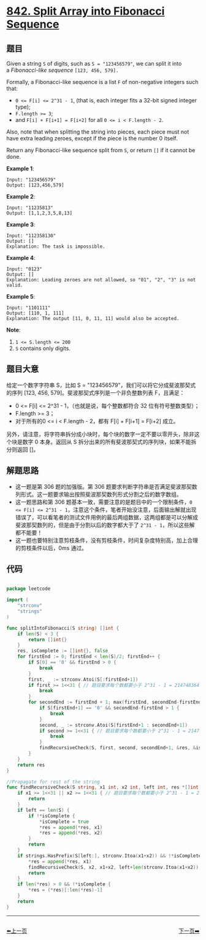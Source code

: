 # [842. Split Array into Fibonacci Sequence](https://leetcode.com/problems/split-array-into-fibonacci-sequence/)


## 题目

Given a string `S` of digits, such as `S = "123456579"`, we can split it into a *Fibonacci-like sequence* `[123, 456, 579].`

Formally, a Fibonacci-like sequence is a list `F` of non-negative integers such that:

- `0 <= F[i] <= 2^31 - 1`, (that is, each integer fits a 32-bit signed integer type);
- `F.length >= 3`;
- and `F[i] + F[i+1] = F[i+2]` for all `0 <= i < F.length - 2`.

Also, note that when splitting the string into pieces, each piece must not have extra leading zeroes, except if the piece is the number 0 itself.

Return any Fibonacci-like sequence split from `S`, or return `[]` if it cannot be done.

**Example 1**:

    Input: "123456579"
    Output: [123,456,579]

**Example 2**:

    Input: "11235813"
    Output: [1,1,2,3,5,8,13]

**Example 3**:

    Input: "112358130"
    Output: []
    Explanation: The task is impossible.

**Example 4**:

    Input: "0123"
    Output: []
    Explanation: Leading zeroes are not allowed, so "01", "2", "3" is not valid.

**Example 5**:

    Input: "1101111"
    Output: [110, 1, 111]
    Explanation: The output [11, 0, 11, 11] would also be accepted.

**Note**:

1. `1 <= S.length <= 200`
2. `S` contains only digits.


## 题目大意

给定一个数字字符串 S，比如 S = "123456579"，我们可以将它分成斐波那契式的序列 [123, 456, 579]。斐波那契式序列是一个非负整数列表 F，且满足：

- 0 <= F[i] <= 2^31 - 1，（也就是说，每个整数都符合 32 位有符号整数类型）；
- F.length >= 3；
- 对于所有的0 <= i < F.length - 2，都有 F[i] + F[i+1] = F[i+2] 成立。

另外，请注意，将字符串拆分成小块时，每个块的数字一定不要以零开头，除非这个块是数字 0 本身。返回从 S 拆分出来的所有斐波那契式的序列块，如果不能拆分则返回 []。



## 解题思路


- 这一题是第 306 题的加强版。第 306 题要求判断字符串是否满足斐波那契数列形式。这一题要求输出按照斐波那契数列形式分割之后的数字数组。
- 这一题思路和第 306 题基本一致，需要注意的是题目中的一个限制条件，`0 <= F[i] <= 2^31 - 1`，注意这个条件，笔者开始没注意，后面输出解就出现错误了，可以看笔者的测试文件用例的最后两组数据，这两组都是可以分解成斐波那契数列的，但是由于分割以后的数字都大于了 `2^31 - 1`，所以这些解都不能要！
- 这一题也要特别注意剪枝条件，没有剪枝条件，时间复杂度特别高，加上合理的剪枝条件以后，0ms 通过。



## 代码

```go

package leetcode

import (
	"strconv"
	"strings"
)

func splitIntoFibonacci(S string) []int {
	if len(S) < 3 {
		return []int{}
	}
	res, isComplete := []int{}, false
	for firstEnd := 0; firstEnd < len(S)/2; firstEnd++ {
		if S[0] == '0' && firstEnd > 0 {
			break
		}
		first, _ := strconv.Atoi(S[:firstEnd+1])
		if first >= 1<<31 { // 题目要求每个数都要小于 2^31 - 1 = 2147483647，此处剪枝很关键！
			break
		}
		for secondEnd := firstEnd + 1; max(firstEnd, secondEnd-firstEnd) <= len(S)-secondEnd; secondEnd++ {
			if S[firstEnd+1] == '0' && secondEnd-firstEnd > 1 {
				break
			}
			second, _ := strconv.Atoi(S[firstEnd+1 : secondEnd+1])
			if second >= 1<<31 { // 题目要求每个数都要小于 2^31 - 1 = 2147483647，此处剪枝很关键！
				break
			}
			findRecursiveCheck(S, first, second, secondEnd+1, &res, &isComplete)
		}
	}
	return res
}

//Propagate for rest of the string
func findRecursiveCheck(S string, x1 int, x2 int, left int, res *[]int, isComplete *bool) {
	if x1 >= 1<<31 || x2 >= 1<<31 { // 题目要求每个数都要小于 2^31 - 1 = 2147483647，此处剪枝很关键！
		return
	}
	if left == len(S) {
		if !*isComplete {
			*isComplete = true
			*res = append(*res, x1)
			*res = append(*res, x2)
		}
		return
	}
	if strings.HasPrefix(S[left:], strconv.Itoa(x1+x2)) && !*isComplete {
		*res = append(*res, x1)
		findRecursiveCheck(S, x2, x1+x2, left+len(strconv.Itoa(x1+x2)), res, isComplete)
		return
	}
	if len(*res) > 0 && !*isComplete {
		*res = (*res)[:len(*res)-1]
	}
	return
}

```
----------------------------------------------
<div style="display: flex;justify-content: space-between;align-items: center;">
<p><a href="https://books.halfrost.com/leetcode/ChapterFour/0841.Keys-and-Rooms/">⬅️上一页</a></p>
<p><a href="https://books.halfrost.com/leetcode/ChapterFour/0844.Backspace-String-Compare/">下一页➡️</a></p>
</div>
